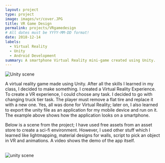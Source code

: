 ```yaml
---
layout: project
type: project
image: images/vr/cover.JPG
title: VR Game Design
permalink: projects/VRgamedesign
# All dates must be YYYY-MM-DD format!
date: 2018-12-14
labels:
  - Virtual Reality
  - Unity
  - Android Development
summary: A smartphone Virtual Reality mini-game created using Unity. 
---
```


<img src="https://aryan1107.github.io/folio/images/vr/cover.JPG" class="ui fluid image rounded" alt="Unity scene">
<br>

<section class="container" style="max-width:700px;">
  <div class="row">
    <p>A virtual reality game made using Unity. After all the skills I learned in my class, I decided to make something. I created a Virtual Reality Experience. To create a VR experience, I could choose any task. I decided to go with changing truck tier task. The player must remove a flat tire and replace it with a new one. Yes, all was done for Virtual Reality; later on, I also learned to export the unity file as an application for my mobile device and run on it. The example above shows how the application looks on a smartphone.
    </p>
    <p> Below is a scene from the project; I have used free assets from an asset store to create a sci-fi environment. However, I used other stuff which I learned like lightmapping, material designs for walls, script to pick an object in VR and animations. A video shows the demo of the app itself.</p>
  </div>
</section>
<br>
  <img src="https://aryan1107.github.io/folio/images/vr/1.png" class="ui fluid image rounded"  alt="unity scene">
<br>
<div class="ui embed" data-url="https://www.youtube.com/watch?v=yAq9syILSMY" data-placeholder="/images/vr/1.pn"></div>


